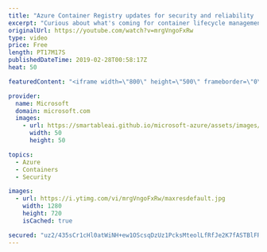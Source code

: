 ```yaml
---
title: "Azure Container Registry updates for security and reliability | Azure Friday"
excerpt: "Curious about what's coming for container lifecycle management in Azure? To help you plan your roadmap, Steve Lasker and Scott Hanselman talk about the Azure Container Registry (ACR) roadmap, including updates for production security, reliability features, and developer security. [03:19] Demo Start"
originalUrl: https://youtube.com/watch?v=mrgVngoFxRw
type: video
price: Free
length: PT17M17S
publishedDateTime: 2019-02-28T00:58:17Z
heat: 50

featuredContent: "<iframe width=\"800\" height=\"500\" frameborder=\"0\" src=\"https://www.youtube.com/embed/mrgVngoFxRw\" allow=\"accelerometer; autoplay; encrypted-media; gyroscope; picture-in-picture\" allowfullscreen></iframe>"

provider:
  name: Microsoft
  domain: microsoft.com
  images:
    - url: https://smartableai.github.io/microsoft-azure/assets/images/organizations/microsoft.com-50x50.jpg
      width: 50
      height: 50

topics:
  - Azure
  - Containers
  - Security

images:
  - url: https://i.ytimg.com/vi/mrgVngoFxRw/maxresdefault.jpg
    width: 1280
    height: 720
    isCached: true

secured: "uz2/435sCr1cHl0atWiNH+ew1OScsqDzUz1PcksMteolLfRfJe2K7fASTBlFRIKfcROMbif/HqeuCKKACTjlhtnHGdFMQc4C7JRdKTWg4cv35GsekvSXnCN7iH3D3/gMIOfmOOP2ohgJNQAf+aTe2ICuQqKBcI2ht8Z5Icn+f7bcGUD7CqDT0olVtLXargxKC/oqLnVdrAg8HiEqIM0hQac+v3NSEs9qS3lX7pWMDvbARrZ2TGLuPJjqolQe392P9StwAJKHe4XGnw2SQdDcLKVFlh3D7bxgGm36oNgFq76XX8NyfHLqkfvrQ/7+fiTNPtemU0OGZzSwENZW7xTEUdvdjoeXboUSkZKaqquaP4eFsccC/bs2foGmbYxtJ8axknUPH8iUGUKfVcbwVajKDQzz1pqe/fhXt9UpcJkPM+w=;XIpCGtDr3tPeL8M6p/5wZQ=="
---
```


